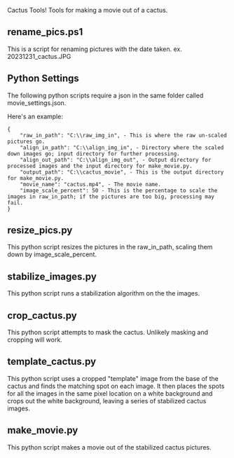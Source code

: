 Cactus Tools!
Tools for making a movie out of a cactus.

## rename_pics.ps1
This is a script for renaming pictures with the date taken. ex. 20231231_cactus.JPG

## Python Settings
The following python scripts require a json in the same folder called movie_settings.json.

Here's an example:
```
{
    "raw_in_path": "C:\\raw_img_in", - This is where the raw un-scaled pictures go.
    "align_in_path": "C:\\align_img_in", - Directory where the scaled down images go; input directory for further processing.
    "align_out_path": "C:\\align_img_out", - Output directory for processed images and the input directory for make_movie.py.
    "output_path": "C:\\cactus_movie", - This is the output directory for make_movie.py.
    "movie_name": "cactus.mp4", - The movie name.
    "image_scale_percent": 50 - This is the percentage to scale the images in raw_in_path; if the pictures are too big, processing may fail.
}
```

## resize_pics.py
This python script resizes the pictures in the raw_in_path, scaling them down by image_scale_percent.

## stabilize_images.py
This python script runs a stabilization algorithm on the the images.

## crop_cactus.py
This python script attempts to mask the cactus.  Unlikely masking and cropping will work.

## template_cactus.py
This python script uses a cropped "template" image from the base of the cactus and finds the matching spot on each image.  It then places
the spots for all the images in the same pixel location on a white background and crops out the white background, leaving a series
of stabilized cactus images.

## make_movie.py
This python script makes a movie out of the stabilized cactus pictures.
